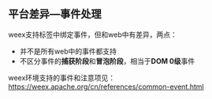 ## 平台差异—事件处理



weex支持标签中绑定事件，但和web中有差异，两点：

* 并不是所有web中的事件都支持
* 不区分事件的**捕获阶段**和**冒泡阶段**，相当于**DOM 0级**事件

weex环境支持的事件和注意项见：https://weex.apache.org/cn/references/common-event.html
